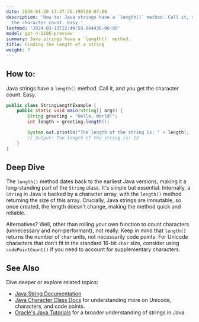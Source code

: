 ```yaml
---
date: 2024-01-20 17:47:26.190328-07:00
description: 'How to: Java strings have a `length()` method. Call it, and you get
  the character count. Easy.'
lastmod: '2024-03-13T22:44:59.964436-06:00'
model: gpt-4-1106-preview
summary: Java strings have a `length()` method.
title: Finding the length of a string
weight: 7
---
```


## How to:
Java strings have a `length()` method. Call it, and you get the character count. Easy.

```java
public class StringLengthExample {
    public static void main(String[] args) {
        String greeting = "Hello, World!";
        int length = greeting.length();

        System.out.println("The length of the string is: " + length);
        // Output: The length of the string is: 13
    }
}
```

## Deep Dive
The `length()` method dates back to the earliest Java versions, making it a long-standing part of the `String` class. It's simple but essential. Internally, a `String` in Java is backed by a character array, with the `length()` method returning the size of this array. Crucially, Java strings are immutable, so once created, the length doesn't change, making the method quick and reliable.

Alternatives? Well, other than rolling your own function to count characters (unnecessary and non-performant), not really. Keep in mind that `length()` returns the number of `char` units, not necessarily code points. For Unicode characters that don't fit in the standard 16-bit `char` size, consider using `codePointCount()` if you need to account for supplementary characters.

## See Also
Dive deeper or explore related topics:
- [Java String Documentation](https://docs.oracle.com/en/java/javase/17/docs/api/java.base/java/lang/String.html)
- [Java Character Class Docs](https://docs.oracle.com/en/java/javase/17/docs/api/java.base/java/lang/Character.html) for understanding more on Unicode, characters, and code points.
- [Oracle's Java Tutorials](https://docs.oracle.com/javase/tutorial/java/data/strings.html) for a broader understanding of strings in Java.
